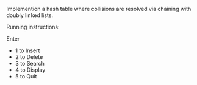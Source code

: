 Implemention a hash table where collisions are resolved via chaining with doubly linked lists.

Running instructions:

Enter 
- 1 to Insert 
- 2 to Delete 
- 3 to Search 
- 4 to Display 
- 5 to Quit